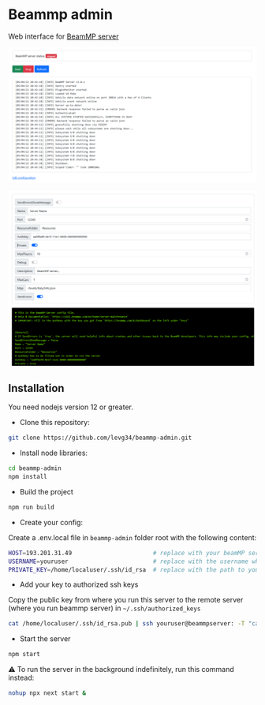 # Beammp admin
Web interface for [BeamMP server](https://github.com/BeamMP/BeamMP-Server)

![Screenshot](doc/beammp%20admin%20screenshot.PNG "Screenshot")

![Screenshot](doc/beammp%20admin%20screenshot%202.PNG "Screenshot")

## Installation

You need nodejs version 12 or greater.

- Clone this repository: 

```bash
git clone https://github.com/levg34/beammp-admin.git
```

- Install node libraries: 

```bash
cd beammp-admin
npm install
```

- Build the project

```bash
npm run build
```

- Create your config:

Create a  .env.local file in `beammp-admin` folder root with the following content:

```bash
HOST=193.201.31.49                       # replace with your beamMP server IP adress
USERNAME=youruser                        # replace with the username which runs BeamMP server on your remote server
PRIVATE_KEY=/home/localuser/.ssh/id_rsa  # replace with the path to your private key
```

- Add your key to authorized ssh keys

Copy the public key from where you run this server to the remote server (where you run beammp server) in `~/.ssh/authorized_keys`

```bash
cat /home/localuser/.ssh/id_rsa.pub | ssh youruser@beammpserver: -T "cat >> ~/.ssh/authorized_keys"
```

- Start the server

```bash
npm start
```

:warning: To run the server in the background indefinitely, run this command instead:

```bash
nohup npx next start &
```
